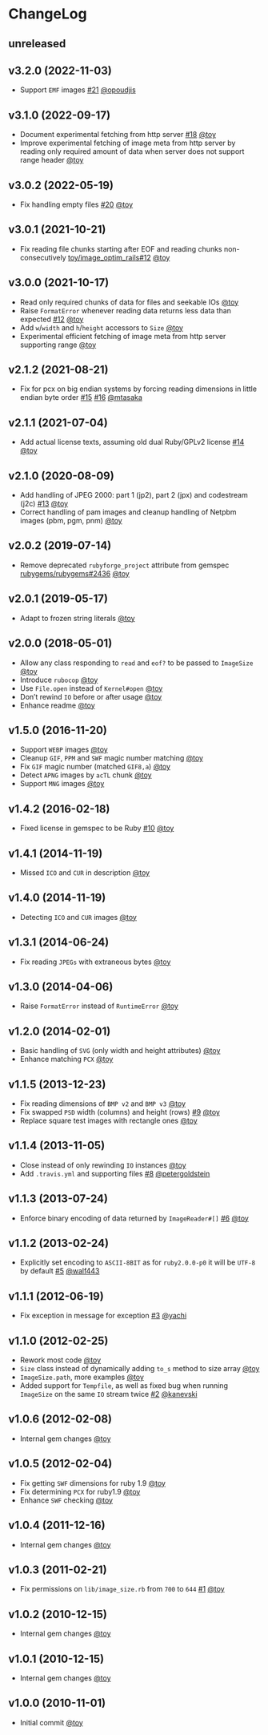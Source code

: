 # ChangeLog

## unreleased

## v3.2.0 (2022-11-03)

* Support `EMF` images [#21](https://github.com/toy/image_size/pull/21) [@opoudjis](https://github.com/opoudjis)

## v3.1.0 (2022-09-17)

* Document experimental fetching from http server [#18](https://github.com/toy/image_size/issues/18) [@toy](https://github.com/toy)
* Improve experimental fetching of image meta from http server by reading only required amount of data when server does not support range header [@toy](https://github.com/toy)

## v3.0.2 (2022-05-19)

* Fix handling empty files [#20](https://github.com/toy/image_size/issues/20) [@toy](https://github.com/toy)

## v3.0.1 (2021-10-21)

* Fix reading file chunks starting after EOF and reading chunks non-consecutively [toy/image_optim_rails#12](https://github.com/toy/image_optim_rails/issues/12) [@toy](https://github.com/toy)

## v3.0.0 (2021-10-17)

* Read only required chunks of data for files and seekable IOs [@toy](https://github.com/toy)
* Raise `FormatError` whenever reading data returns less data than expected [#12](https://github.com/toy/image_size/issues/12) [@toy](https://github.com/toy)
* Add `w`/`width` and `h`/`height` accessors to `Size` [@toy](https://github.com/toy)
* Experimental efficient fetching of image meta from http server supporting range [@toy](https://github.com/toy)

## v2.1.2 (2021-08-21)

* Fix for pcx on big endian systems by forcing reading dimensions in little endian byte order [#15](https://github.com/toy/image_size/issues/15) [#16](https://github.com/toy/image_size/pull/16) [@mtasaka](https://github.com/mtasaka)

## v2.1.1 (2021-07-04)

* Add actual license texts, assuming old dual Ruby/GPLv2 license [#14](https://github.com/toy/image_size/issues/14) [@toy](https://github.com/toy)

## v2.1.0 (2020-08-09)

* Add handling of JPEG 2000: part 1 (jp2), part 2 (jpx) and codestream (j2c) [#13](https://github.com/toy/image_size/issues/13) [@toy](https://github.com/toy)
* Correct handling of pam images and cleanup handling of Netpbm images (pbm, pgm, pnm) [@toy](https://github.com/toy)

## v2.0.2 (2019-07-14)

* Remove deprecated `rubyforge_project` attribute from gemspec [rubygems/rubygems#2436](https://github.com/rubygems/rubygems/pull/2436) [@toy](https://github.com/toy)

## v2.0.1 (2019-05-17)

* Adapt to frozen string literals [@toy](https://github.com/toy)

## v2.0.0 (2018-05-01)

* Allow any class responding to `read` and `eof?` to be passed to `ImageSize` [@toy](https://github.com/toy)
* Introduce `rubocop` [@toy](https://github.com/toy)
* Use `File.open` instead of `Kernel#open` [@toy](https://github.com/toy)
* Don’t rewind `IO` before or after usage [@toy](https://github.com/toy)
* Enhance readme [@toy](https://github.com/toy)

## v1.5.0 (2016-11-20)

* Support `WEBP` images [@toy](https://github.com/toy)
* Cleanup `GIF`, `PPM` and `SWF` magic number matching [@toy](https://github.com/toy)
* Fix `GIF` magic number (matched `GIF8,a`) [@toy](https://github.com/toy)
* Detect `APNG` images by `acTL` chunk [@toy](https://github.com/toy)
* Support `MNG` images [@toy](https://github.com/toy)

## v1.4.2 (2016-02-18)

* Fixed license in gemspec to be Ruby [#10](https://github.com/toy/image_size/issues/10) [@toy](https://github.com/toy)

## v1.4.1 (2014-11-19)

* Missed `ICO` and `CUR` in description [@toy](https://github.com/toy)

## v1.4.0 (2014-11-19)

* Detecting `ICO` and `CUR` images [@toy](https://github.com/toy)

## v1.3.1 (2014-06-24)

* Fix reading `JPEGs` with extraneous bytes [@toy](https://github.com/toy)

## v1.3.0 (2014-04-06)

* Raise `FormatError` instead of `RuntimeError` [@toy](https://github.com/toy)

## v1.2.0 (2014-02-01)

* Basic handling of `SVG` (only width and height attributes) [@toy](https://github.com/toy)
* Enhance matching `PCX` [@toy](https://github.com/toy)

## v1.1.5 (2013-12-23)

* Fix reading dimensions of `BMP v2` and `BMP v3` [@toy](https://github.com/toy)
* Fix swapped `PSD` width (columns) and height (rows) [#9](https://github.com/toy/image_size/issues/9) [@toy](https://github.com/toy)
* Replace square test images with rectangle ones [@toy](https://github.com/toy)

## v1.1.4 (2013-11-05)

* Close instead of only rewinding `IO` instances [@toy](https://github.com/toy)
* Add `.travis.yml` and supporting files [#8](https://github.com/toy/image_size/pull/8) [@petergoldstein](https://github.com/petergoldstein)

## v1.1.3 (2013-07-24)

* Enforce binary encoding of data returned by `ImageReader#[]` [#6](https://github.com/toy/image_size/issues/6) [@toy](https://github.com/toy)

## v1.1.2 (2013-02-24)

* Explicitly set encoding to `ASCII-8BIT` as for `ruby2.0.0-p0` it will be `UTF-8` by default [#5](https://github.com/toy/image_size/pull/5) [@walf443](https://github.com/walf443)

## v1.1.1 (2012-06-19)

* Fix exception in message for exception [#3](https://github.com/toy/image_size/pull/3) [@yachi](https://github.com/yachi)

## v1.1.0 (2012-02-25)

* Rework most code [@toy](https://github.com/toy)
* `Size` class instead of dynamically adding `to_s` method to size array [@toy](https://github.com/toy)
* `ImageSize.path`, more examples [@toy](https://github.com/toy)
* Added support for `Tempfile`, as well as fixed bug when running `ImageSize` on the same `IO` stream twice [#2](https://github.com/toy/image_size/pull/2) [@kanevski](https://github.com/kanevski)

## v1.0.6 (2012-02-08)

* Internal gem changes [@toy](https://github.com/toy)

## v1.0.5 (2012-02-04)

* Fix getting `SWF` dimensions for ruby 1.9 [@toy](https://github.com/toy)
* Fix determining `PCX` for ruby1.9 [@toy](https://github.com/toy)
* Enhance `SWF` checking [@toy](https://github.com/toy)

## v1.0.4 (2011-12-16)

* Internal gem changes [@toy](https://github.com/toy)

## v1.0.3 (2011-02-21)

* Fix permissions on `lib/image_size.rb` from `700` to `644` [#1](https://github.com/toy/image_size/issues/1) [@toy](https://github.com/toy)

## v1.0.2 (2010-12-15)

* Internal gem changes [@toy](https://github.com/toy)

## v1.0.1 (2010-12-15)

* Internal gem changes [@toy](https://github.com/toy)

## v1.0.0 (2010-11-01)

* Initial commit [@toy](https://github.com/toy)
